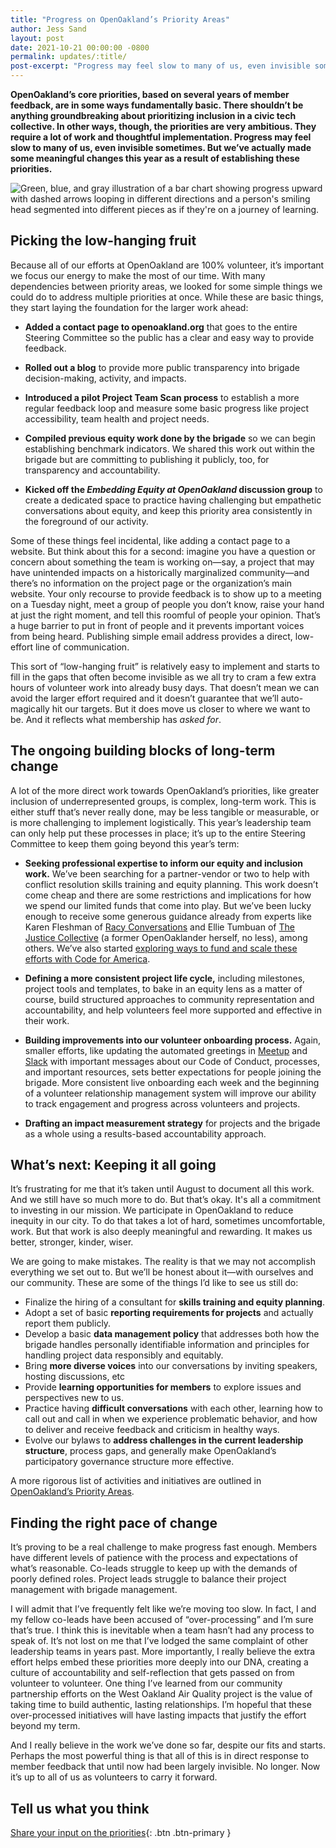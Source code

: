 ```yaml
---
title: "Progress on OpenOakland’s Priority Areas"
author: Jess Sand
layout: post
date: 2021-10-21 00:00:00 -0800
permalink: updates/:title/
post-excerpt: "Progress may feel slow to many of us, even invisible sometimes. But we’ve actually made some meaningful changes this year as a result of establishing brigade priorities..."
---
```


**OpenOakland’s core priorities, based on several years of member feedback, are in some ways fundamentally basic. There shouldn’t be anything groundbreaking about prioritizing inclusion in a civic tech collective. In other ways, though, the priorities are very ambitious. They require a lot of work and thoughtful implementation. Progress may feel slow to many of us, even invisible sometimes. But we’ve actually made some meaningful changes this year as a result of establishing these priorities.**

![Green, blue, and gray illustration of a bar chart showing progress upward with dashed arrows looping in different directions and a person's smiling head segmented into different pieces as if they're on a journey of learning.](/assets/images/blog/2021-10-progress-border.png)

## Picking the low-hanging fruit
Because all of our efforts at OpenOakland are 100% volunteer, it’s important we focus our energy to make the most of our time. With many dependencies between priority areas, we looked for some simple things we could do to address multiple priorities at once. While these are basic things, they start laying the foundation for the larger work ahead:

- **Added a contact page to openoakland.org** that goes to the entire Steering Committee so the public has a clear and easy way to provide feedback.

- **Rolled out a blog** to provide more public transparency into brigade decision-making, activity, and impacts.

- **Introduced a pilot Project Team Scan process** to establish a more regular feedback loop and measure some basic progress like project accessibility, team health and project needs.

- **Compiled previous equity work done by the brigade** so we can begin establishing benchmark indicators. We shared this work out within the brigade but are committing to publishing it publicly, too, for transparency and accountability.

- **Kicked off the *Embedding Equity at OpenOakland* discussion group** to create a dedicated space to practice having challenging but empathetic conversations about equity, and keep this priority area consistently in the foreground of our activity.

Some of these things feel incidental, like adding a contact page to a website. But think about this for a second: imagine you have a question or concern about something the team is working on—say, a project that may have unintended impacts on a historically marginalized community—and there’s no information on the project page or the organization’s main website. Your only recourse to provide feedback is to show up to a meeting on a Tuesday night, meet a group of people you don’t know, raise your hand at just the right moment, and tell this roomful of people your opinion. That’s a huge barrier to put in front of people and it prevents important voices from being heard. Publishing simple email address provides a direct, low-effort line of communication.

This sort of “low-hanging fruit” is relatively easy to implement and starts to fill in the gaps that often become invisible as we all try to cram a few extra hours of volunteer work into already busy days. That doesn’t mean we can avoid the larger effort required and it doesn’t guarantee that we’ll auto-magically hit our targets. But it does move us closer to where we want to be. And it reflects what membership has *asked for*.

## The ongoing building blocks of long-term change

A lot of the more direct work towards OpenOakland’s priorities, like greater inclusion of underrepresented groups, is complex, long-term work. This is either stuff that’s never really done, may be less tangible or measurable, or is more challenging to implement logistically. This year’s leadership team can only help put these processes in place; it’s up to the entire Steering Committee to keep them going beyond this year’s term:

- **Seeking professional expertise to inform our equity and inclusion work.** We’ve been searching for a partner-vendor or two to help with conflict resolution skills training and equity planning. This work doesn’t come cheap and there are some restrictions and implications for how we spend our limited funds that come into play. But we’ve been lucky enough to receive some generous guidance already from experts like Karen Fleshman of [Racy Conversations](http://racyconversations.com/) and Ellie Tumbuan of [The Justice Collective](https://www.thejusticecollective.org/) (a former OpenOaklander herself, no less), among others. We’ve also started [exploring ways to fund and scale these efforts with Code for America](/updates/september-steering-committee-recap/#discussion-seeking-code-for-americas-support-in-our-efforts-to-hire-culture-and-equity-expertise).

- **Defining a more consistent project life cycle,** including milestones, project tools and templates, to bake in an equity lens as a matter of course, build structured approaches to community representation and accountability, and help volunteers feel more supported and effective in their work.

- **Building improvements into our volunteer onboarding process.** Again, smaller efforts, like updating the automated greetings in [Meetup](https://www.meetup.com/OpenOakland) and [Slack](https://docs.google.com/document/d/1VWZQ_3ehP5j0IOTY0nJClvQPll3ivSkuAdh5YsOhO_U/edit) with important messages about our Code of Conduct, processes, and important resources, sets better expectations for people joining the brigade. More consistent live onboarding each week and the beginning of a volunteer relationship management system will improve our ability to track engagement and progress across volunteers and projects.

- **Drafting an impact measurement strategy** for projects and the brigade as a whole using a results-based accountability approach.

## What’s next: Keeping it all going

It’s frustrating for me that it’s taken until August to document all this work. And we still have so much more to do. But that’s okay. It's all a commitment to investing in our mission. We participate in OpenOakland to reduce inequity in our city. To do that takes a lot of hard, sometimes uncomfortable, work. But that work is also deeply meaningful and rewarding. It makes us better, stronger, kinder, wiser.

We are going to make mistakes. The reality is that we may not accomplish everything we set out to. But we’ll be honest about it—with ourselves and our community. These are some of the things I’d like to see us still do:

- Finalize the hiring of a consultant for **skills training and equity planning**.
- Adopt a set of basic **reporting requirements for projects** and actually report them publicly.
- Develop a basic **data management policy** that addresses both how the brigade handles personally identifiable information and principles for handling project data responsibly and equitably.
- Bring **more diverse voices** into our conversations by inviting speakers, hosting discussions, etc
- Provide **learning opportunities for members** to explore issues and perspectives new to us.
- Practice having **difficult conversations** with each other, learning how to call out and call in when we experience problematic behavior, and how to deliver and receive feedback and criticism in healthy ways.
- Evolve our bylaws to **address challenges in the current leadership structure**, process gaps, and generally make OpenOakland’s participatory governance structure more effective.

A more rigorous list of activities and initiatives are outlined in [OpenOakland’s Priority Areas](/2021-09-12-brigade-priority-areas).

## Finding the right pace of change
It’s proving to be a real challenge to make progress fast enough. Members have different levels of patience with the process and expectations of what’s reasonable. Co-leads struggle to keep up with the demands of poorly defined roles. Project leads struggle to balance their project management with brigade management.

I will admit that I’ve frequently felt like we’re moving too slow. In fact, I and my fellow co-leads have been accused of “over-processing” and I’m sure that’s true. I think this is inevitable when a team hasn’t had any process to speak of. It’s not lost on me that I’ve lodged the same complaint of other leadership teams in years past.
More importantly, I really believe the extra effort helps embed these priorities more deeply into our DNA, creating a culture of accountability and self-reflection that gets passed on from volunteer to volunteer. One thing I’ve learned from our community partnership efforts on the West Oakland Air Quality project is the value of taking time to build authentic, lasting relationships. I’m hopeful that these over-processed initiatives will have lasting impacts that justify the effort beyond my term.

And I really believe in the work we’ve done so far, despite our fits and starts. Perhaps the most powerful thing is that all of this is in direct response to member feedback that until now had been largely invisible. No longer. Now it’s up to all of us as volunteers to carry it forward.

## Tell us what you think

[Share your input on the priorities](https://forms.gle/ykFteeYBuZ815Azn9){: .btn .btn-primary }
